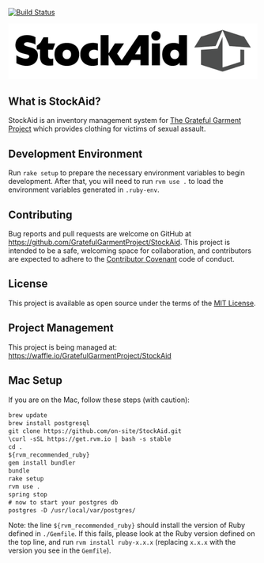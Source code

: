 [![Build Status](https://api.travis-ci.com/GratefulGarmentProject/StockAid.svg?branch=master)](https://travis-ci.com/GratefulGarmentProject/StockAid)

![StockAid Logo](StockAidSlim.png)

## What is StockAid?

StockAid is an inventory management system for [The Grateful Garment Project](https://gratefulgarment.org)
which provides clothing for victims of sexual assault.

## Development Environment


Run `rake setup` to prepare the necessary environment variables to begin
development. After that, you will need to run `rvm use .` to load the
environment variables generated in `.ruby-env`.

## Contributing

Bug reports and pull requests are welcome on GitHub at
https://github.com/GratefulGarmentProject/StockAid. This project is intended to be a safe,
welcoming space for collaboration, and contributors are expected to adhere to
the [Contributor Covenant](CODE_OF_CONDUCT.md) code of conduct.

## License

This project is available as open source under the terms of the
[MIT License](http://opensource.org/licenses/MIT).

## Project Management

This project is being managed at: https://waffle.io/GratefulGarmentProject/StockAid

## Mac Setup

If you are on the Mac, follow these steps (with caution):

```
brew update
brew install postgresql
git clone https://github.com/on-site/StockAid.git
\curl -sSL https://get.rvm.io | bash -s stable
cd .
${rvm_recommended_ruby}
gem install bundler
bundle
rake setup
rvm use .
spring stop
# now to start your postgres db
postgres -D /usr/local/var/postgres/
```

Note: the line `${rvm_recommended_ruby}` should install the version of Ruby
defined in `./Gemfile`. If this fails, please look at the Ruby version defined
on the top line, and run `rvm install ruby-x.x.x` (replacing `x.x.x` with the
version you see in the `Gemfile`).
